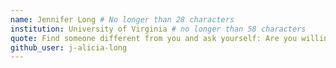 ```yaml
---
name: Jennifer Long # No longer than 28 characters
institution: University of Virginia # no longer than 58 characters
quote: Find someone different from you and ask yourself: Are you willing to fight for them? # no longer than 100 characters, avoid using quotes(") to guarantee the format remains the same.
github_user: j-alicia-long
---
```

